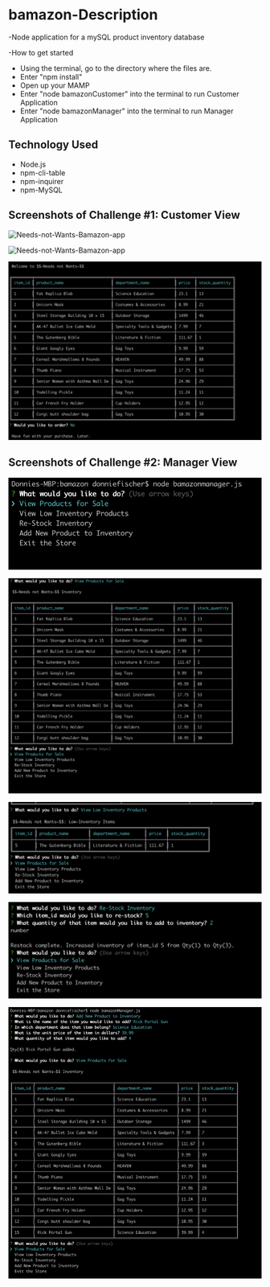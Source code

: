 # bamazon-Description

-Node application for a mySQL product inventory database

-How to get started
- Using the terminal, go to the directory where the files are.
- Enter "npm install"
- Open up your MAMP
- Enter "node bamazonCustomer" into the terminal to run Customer Application
- Enter "node bamazonManager" into the terminal to run Manager Application

## Technology Used
* Node.js
* npm-cli-table
* npm-inquirer
* npm-MySQL


## Screenshots of Challenge #1: Customer View

![Needs-not-Wants-Bamazon-app](images/Customer-Start.png)

![Needs-not-Wants-Bamazon-app](images/Customer-Ordering-Process.png)

![Needs-not-Wants-Bamazon-app](images/Customer-End-Function.png)

## Screenshots of Challenge #2: Manager View

![Needs-not-Wants-Bamazon-app](images/Manager-Menu.png)

![Needs-not-Wants-Bamazon-app](images/Manager-View-Product.png)

![Needs-not-Wants-Bamazon-app](images/Manager-Low-Inventory.png)

![Needs-not-Wants-Bamazon-app](images/Manager-Re-Stock.png)

![Needs-not-Wants-Bamazon-app](images/Add-Product.png)



